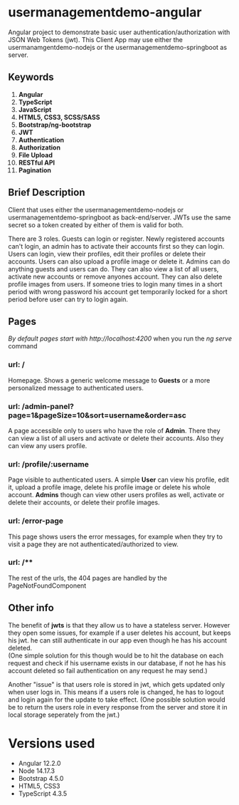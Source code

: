 # usermanagementdemo-angular

Angular project to demonstrate basic user authentication/authorization with JSON Web Tokens (jwt).
This Client App may use either the usermanamgentdemo-nodejs or the usermanagementdemo-springboot as server.

## Keywords

1. **Angular**
2. **TypeScript**
3. **JavaScript**
4. **HTML5, CSS3, SCSS/SASS**
5. **Bootstrap/ng-bootstrap**
5. **JWT**
6. **Authentication**
7. **Authorization**
9. **File Upload**
10. **RESTful API**
11. **Pagination**

## Brief Description
Client that uses either the usermanagementdemo-nodejs or usermanagementdemo-springboot as back-end/server. JWTs use the same secret so a token created by either of them is valid for both.
  
There are 3 roles. Guests can login or register. Newly registered accounts can't login, an admin has to activate their accounts first so they can login. Users can login, view their profiles, edit their profiles or delete their accounts. Users can also upload a profile image or delete it. Admins can do anything guests and users can do. They can also view a list of all users, activate new accounts or remove anyones account. They can also delete profile images from users. If someone tries to login many times in a short period with wrong password his account get temporarily locked for a short period before user can try to login again.

## Pages

*By default pages start with http://localhost:4200* when you run the *ng serve* command

### url: /
Homepage. Shows a generic welcome message to **Guests** or a more personalized message to authenticated users.

### url: /admin-panel?page=1&pageSize=10&sort=username&order=asc
A page accessible only to users who have the role of **Admin**. There they can view a list of all users and activate or delete their accounts. Also they can view any users profile.

### url: /profile/:username
Page visible to authenticated users. A simple **User** can view his profile, edit it, upload a profile image, delete his profile image or delete his whole account. **Admins** though can view other users profiles as well, activate or delete their accounts, or delete their profile images.

### url: /error-page
This page shows users the error messages, for example when they try to visit a page they are not authenticated/authorized to view.

### url: /**
The rest of the urls, the 404 pages are handled by the PageNotFoundComponent

## Other info
The benefit of **jwts** is that they allow us to have a stateless server. However they open some issues, for example if a user deletes his account, but keeps his jwt. he can still authenticate in our app even though he has his account deleted.  
(One simple solution for this though would be to hit the database on each request and check if his username exists in our database, if not he has his account deleted so fail authentication on any request he may send.)

Another "issue" is that users role is stored in jwt, which gets updated only when user logs in. This means if a users role is changed, he has to logout and login again for the update to take effect.
(One possible solution would be to return the users role in every response from the server and store it in local storage seperately from the jwt.)

# Versions used
* Angular 12.2.0
* Node 14.17.3
* Bootstrap 4.5.0
* HTML5, CSS3
* TypeScript 4.3.5

